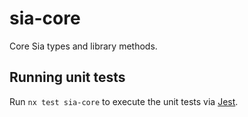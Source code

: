 # sia-core

Core Sia types and library methods.

## Running unit tests

Run `nx test sia-core` to execute the unit tests via [Jest](https://jestjs.io).
